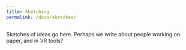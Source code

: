 ```yaml
---
title: Sketching
permalink: /docs/sketches/
---
```



Sketches of ideas go here. Perhaps we write about people working on paper, and in VR tools?
